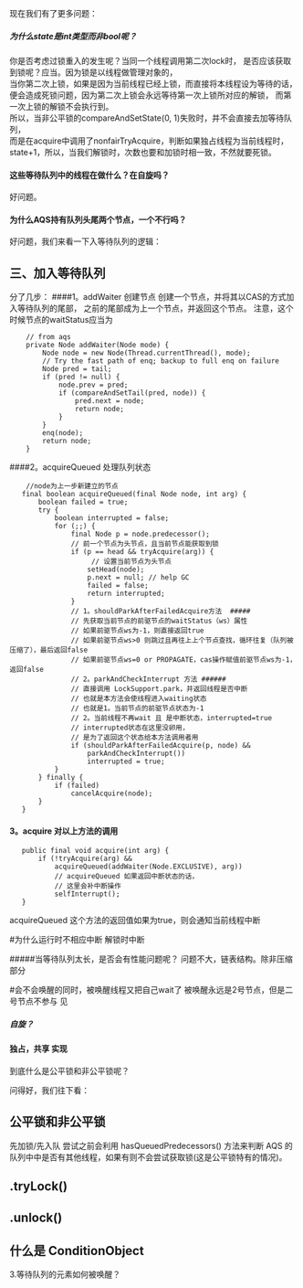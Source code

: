 
现在我们有了更多问题：  

##### 为什么state是int类型而非bool呢？
你是否考虑过锁重入的发生呢？当同一个线程调用第二次lock时，
是否应该获取到锁呢？应当。因为锁是以线程做管理对象的，  
当你第二次上锁，如果是因为当前线程已经上锁，而直接将本线程设为等待的话，  
便会造成死锁问题，因为第二次上锁会永远等待第一次上锁所对应的解锁，
而第一次上锁的解锁不会执行到。  
所以，当非公平锁的compareAndSetState(0, 1)失败时，并不会直接去加等待队列，  
而是在acquire中调用了nonfairTryAcquire，判断如果独占线程为当前线程时，  
state+1，所以，当我们解锁时，次数也要和加锁时相一致，不然就要死锁。  

#### 这些等待队列中的线程在做什么？在自旋吗？
好问题。
 

#### 为什么AQS持有队列头尾两个节点，一个不行吗？
好问题，我们来看一下入等待队列的逻辑：

## 三、加入等待队列

分了几步：
####1。addWaiter  创建节点
创建一个节点，并将其以CAS的方式加入等待队列的尾部，
之前的尾部成为上一个节点，并返回这个节点。
注意，这个时候节点的waitStatus应当为
   
        // from aqs
        private Node addWaiter(Node mode) {
            Node node = new Node(Thread.currentThread(), mode);
            // Try the fast path of enq; backup to full enq on failure
            Node pred = tail;
            if (pred != null) {
                node.prev = pred;
                if (compareAndSetTail(pred, node)) {
                    pred.next = node;
                    return node;
                }
            }
            enq(node);
            return node;
        }

####2。acquireQueued 处理队列状态

        //node为上一步新建立的节点
       final boolean acquireQueued(final Node node, int arg) {
           boolean failed = true;
           try {
               boolean interrupted = false;
               for (;;) {
                   final Node p = node.predecessor();
                   // 前一个节点为头节点，且当前节点能获取到锁
                   if (p == head && tryAcquire(arg)) {
                        // 设置当前节点为头节点
                       setHead(node);
                       p.next = null; // help GC
                       failed = false;
                       return interrupted;
                   }
                   // 1。shouldParkAfterFailedAcquire方法  #####
                   // 先获取当前节点的前驱节点的waitStatus（ws）属性
                   // 如果前驱节点ws为-1，则直接返回true
                   // 如果前驱节点ws>0 则跳过且再往上上个节点查找，循环往复（队列被压缩了），最后返回false
                   // 如果前驱节点ws=0 or PROPAGATE，cas操作赋值前驱节点ws为-1，返回false
                   // 2。parkAndCheckInterrupt 方法 ######
                   // 直接调用 LockSupport.park，并返回线程是否中断
                   // 也就是本方法会使线程进入waiting状态
                   // 也就是1。当前节点的前驱节点状态为-1  
                   // 2。当前线程不再wait 且 是中断状态，interrupted=true  
                   // interrupted状态在这里没卵用，  
                   // 是为了返回这个状态给本方法调用者用  
                   if (shouldParkAfterFailedAcquire(p, node) &&
                       parkAndCheckInterrupt())
                       interrupted = true;
               }
           } finally {
               if (failed)
                   cancelAcquire(node);
           }
       }


#### 3。acquire 对以上方法的调用
   
       public final void acquire(int arg) {
           if (!tryAcquire(arg) &&
               acquireQueued(addWaiter(Node.EXCLUSIVE), arg))
               // acquireQueued 如果返回中断状态的话， 
               // 这里会补中断操作
               selfInterrupt();
       }


acquireQueued 这个方法的返回值如果为true，则会通知当前线程中断

#为什么运行时不相应中断
解锁时中断


#####当等待队列太长，是否会有性能问题呢？
问题不大，链表结构。除非压缩部分


#会不会唤醒的同时，被唤醒线程又把自己wait了
被唤醒永远是2号节点，但是二号节点不参与
见

##### 自旋？

#### 独占，共享 实现




到底什么是公平锁和非公平锁呢？

问得好，我们往下看：

## 公平锁和非公平锁
先加锁/先入队
尝试之前会利用 hasQueuedPredecessors() 方法来判断 AQS 的队列中中是否有其他线程，如果有则不会尝试获取锁(这是公平锁特有的情况)。

## .tryLock()


## .unlock()


## 什么是 ConditionObject


    

     

 
 3.等待队列的元素如何被唤醒？